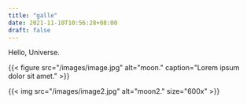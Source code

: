 ```yaml
---
title: "galle"
date: 2021-11-10T10:56:28+08:00
draft: false
---
```


Hello, Universe.

{{< figure src="/images/image.jpg" alt="moon." caption="Lorem ipsum dolor sit amet." >}} 

{{< img src="/images/image2.jpg" alt="moon2." size="600x" >}}

